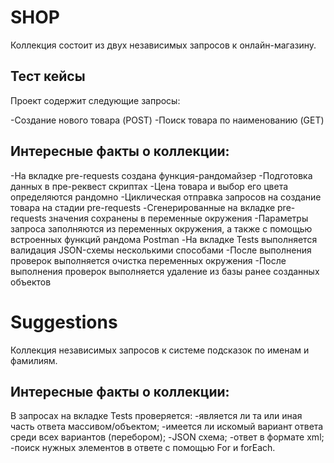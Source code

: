 SHOP
===========

Коллекция состоит из двух независимых запросов к онлайн-магазину.

Тест кейсы
-----------

Проект содержит следующие запросы:

-Создание нового товара (POST)
-Поиск товара по наименованию (GET)

Интересные факты о коллекции:
-----------

-На вкладке pre-requests создана функция-рандомайзер
-Подготовка данных в пре-реквест скриптах
-Цена товара и выбор его цвета определяются рандомно
-Циклическая отправка запросов на создание товара на стадии pre-requests
-Сгенерированные на вкладке pre-requests значения сохранены в переменные окружения
-Параметры запроса заполняются из переменных окружения, а также с помощью встроенных функций рандома Postman
-На вкладке Tests выполняется валидация JSON-схемы несколькими способами
-После выполнения проверок выполняется очистка переменных окружения
-После выполнения проверок выполняется удаление из базы ранее созданных объектов


Suggestions
===========
Коллекция независимых запросов к системе подсказок по именам и фамилиям.

Интересные факты о коллекции:
-----------

В запросах на вкладке Tests проверяется:
-является ли та или иная часть ответа массивом/объектом;
-имеется ли искомый вариант ответа среди всех вариантов (перебором);
-JSON схема;
-ответ в формате xml;
-поиск нужных элементов в ответе с помощью For и forEach.

